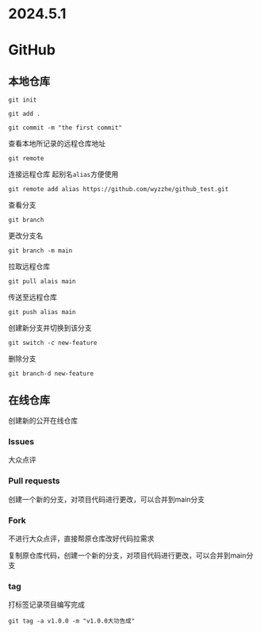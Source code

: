 # 2024.5.1

# GitHub

## 本地仓库

`git init`

`git add .`

`git commit -m "the first commit"`

查看本地所记录的远程仓库地址

`git remote`

连接远程仓库 起别名`alias`方便使用

`git remote add alias https://github.com/wyzzhe/github_test.git`

查看分支

`git branch`

更改分支名

`git branch -m main`

拉取远程仓库

`git pull alais main`

传送至远程仓库

`git push alias main`

创建新分支并切换到该分支

`git switch -c new-feature`

删除分支

`git branch-d new-feature`

## 在线仓库

创建新的公开在线仓库

### Issues 

大众点评

### Pull requests

创建一个新的分支，对项目代码进行更改，可以合并到main分支

### Fork

不进行大众点评，直接帮原仓库改好代码拉需求

复制原仓库代码，创建一个新的分支，对项目代码进行更改，可以合并到main分支

### tag

打标签记录项目编写完成

`git tag -a v1.0.0 -m "v1.0.0大功告成"`





